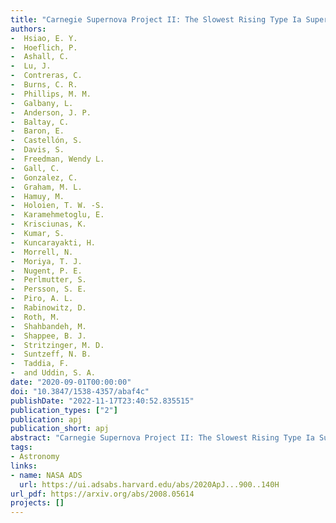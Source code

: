```yaml
---
title: "Carnegie Supernova Project II: The Slowest Rising Type Ia Supernova LSQ14fmg and Clues to the Origin of Super-Chandrasekhar/03fg-like Events"
authors:
-  Hsiao, E. Y.
-  Hoeflich, P.
-  Ashall, C.
-  Lu, J.
-  Contreras, C.
-  Burns, C. R.
-  Phillips, M. M.
-  Galbany, L.
-  Anderson, J. P.
-  Baltay, C.
-  Baron, E.
-  Castellón, S.
-  Davis, S.
-  Freedman, Wendy L.
-  Gall, C.
-  Gonzalez, C.
-  Graham, M. L.
-  Hamuy, M.
-  Holoien, T. W. -S.
-  Karamehmetoglu, E.
-  Krisciunas, K.
-  Kumar, S.
-  Kuncarayakti, H.
-  Morrell, N.
-  Moriya, T. J.
-  Nugent, P. E.
-  Perlmutter, S.
-  Persson, S. E.
-  Piro, A. L.
-  Rabinowitz, D.
-  Roth, M.
-  Shahbandeh, M.
-  Shappee, B. J.
-  Stritzinger, M. D.
-  Suntzeff, N. B.
-  Taddia, F.
-  and Uddin, S. A.
date: "2020-09-01T00:00:00"
doi: "10.3847/1538-4357/abaf4c"
publishDate: "2022-11-17T23:40:52.835515"
publication_types: ["2"]
publication: apj
publication_short: apj
abstract: "Carnegie Supernova Project II: The Slowest Rising Type Ia Supernova LSQ14fmg and Clues to the Origin of Super-Chandrasekhar/03fg-like Events"
tags:
- Astronomy
links:
- name: NASA ADS
  url: https://ui.adsabs.harvard.edu/abs/2020ApJ...900..140H
url_pdf: https://arxiv.org/abs/2008.05614
projects: []
---
```


